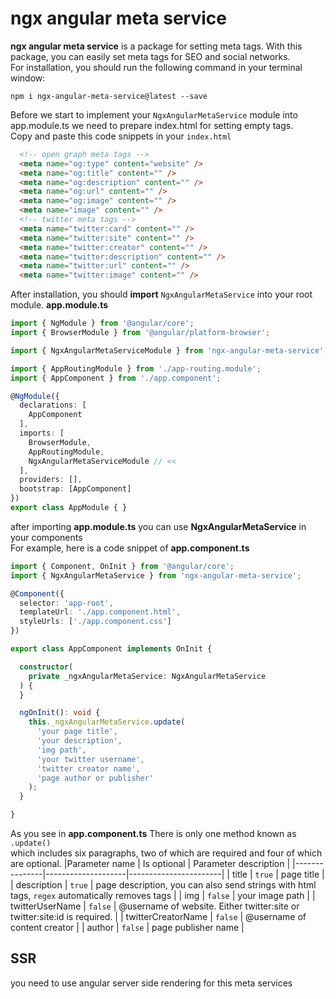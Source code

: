 # ngx angular meta service
**ngx angular meta service** is a package for setting meta tags. With this package, you can easily set meta tags for SEO and social networks.  
For installation, you should run the following command in your terminal window:

    npm i ngx-angular-meta-service@latest --save
Before we start to implement your `NgxAngularMetaService` module into app.module.ts we need to prepare index.html for setting empty tags.  
Copy and paste this code snippets in your `index.html`
```html
  <!-- open graph meta tags -->
  <meta name="og:type" content="website" />
  <meta name="og:title" content="" />
  <meta name="og:description" content="" />
  <meta name="og:url" content="" />
  <meta name="og:image" content="" />
  <meta name="image" content="" />
  <!-- twitter meta tags -->
  <meta name="twitter:card" content="" />
  <meta name="twitter:site" content="" />
  <meta name="twitter:creator" content="" />
  <meta name="twitter:description" content="" />
  <meta name="twitter:url" content="" />
  <meta name="twitter:image" content="" />

```

After installation, you should **import** `NgxAngularMetaService` into your root module.
**app.module.ts**
```typescript
import { NgModule } from '@angular/core';
import { BrowserModule } from '@angular/platform-browser';

import { NgxAngularMetaServiceModule } from 'ngx-angular-meta-service';

import { AppRoutingModule } from './app-routing.module';
import { AppComponent } from './app.component';

@NgModule({
  declarations: [
    AppComponent
  ],
  imports: [
    BrowserModule,
    AppRoutingModule,
    NgxAngularMetaServiceModule // << 
  ],
  providers: [],
  bootstrap: [AppComponent]
})
export class AppModule { }
```
after importing **app.module.ts** you can use **NgxAngularMetaService** in your components  
For example, here is a code snippet of **app.component.ts**
```typescript
import { Component, OnInit } from '@angular/core';
import { NgxAngularMetaService } from 'ngx-angular-meta-service';

@Component({
  selector: 'app-root',
  templateUrl: './app.component.html',
  styleUrls: ['./app.component.css']
})

export class AppComponent implements OnInit {

  constructor(
    private _ngxAngularMetaService: NgxAngularMetaService
  ) {
  }

  ngOnInit(): void {
    this._ngxAngularMetaService.update(
      'your page title',
      'your description',
      'img path',
      'your twitter username',
      'twitter creator name',
      'page author or publisher'
    );
  }

}
```
As you see in **app.component.ts** There is only one method known as `.update()`  
which includes six paragraphs, two of which are required and four of which are optional.
|Parameter name | Is optional        | Parameter description |
|---------------|--------------------|-----------------------|
| title         | `true` | page title |
| description   | `true` | page description, you can also send strings with html tags, `regex` automatically removes tags |
| img | `false` | your image path |
| twitterUserName | `false` | @username of website. Either twitter:site or twitter:site:id is required. |
| twitterCreatorName | `false` | @username of content creator |
| author | `false` | page publisher name |

## SSR
you need to use angular server side rendering for this meta services
